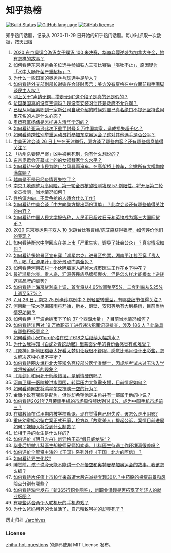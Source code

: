 # 知乎热榜
[![Build Status](https://github.com/ToWeLong/zhihu-hot-questions/workflows/CI/badge.svg)](https://github.com/ToWeLong/zhihu-hot-questions/actions)
[![GitHub language](https://img.shields.io/badge/language-golang-orange.svg)](https://golang.org/)
[![GitHub license](https://img.shields.io/github/license/ToWeLong/zhihu-hot-questions)](https://github.com/ToWeLong/zhihu-hot-questions/blob/main/LICENSE)

知乎热门话题，记录从 2020-11-29 日开始的知乎热门话题。每小时抓取一次数据，按天[归档](./archives)

<!-- BEGIN -->

1. [2020 东京奥运会游泳女子蝶泳 100 米决赛，华裔弃婴逆袭为加拿大夺金，她有怎样的故事？](https://www.zhihu.com/question/474974103)
1. [如何看待东京奥运会多位选手参加铁人三项比赛后「呕吐不止」，原因疑为「水中大肠杆菌严重超标」？](https://www.zhihu.com/question/475076465)
1. [为什么一些国家的奥运乒乓球选手是华人？](https://www.zhihu.com/question/474575633)
1. [如何看待外交部副部长谢锋在会谈时表示：美方没有资格在中方面前指手画脚谈民主人权？](https://www.zhihu.com/question/474996774)
1. [网上关于“声纳无铜，捞走无用”这个段子是真的还是假的？](https://www.zhihu.com/question/20239384)
1. [法国英国真的没有空调吗？是没有安装习惯还是政府不允许啊？](https://www.zhihu.com/question/48716799)
1. [已经从阿里离职到一家新公司自我介绍的时候对自己真名绝口不提还坚持说阿里花名的人是什么心态？](https://www.zhihu.com/question/473619477)
1. [奥运冠军杨倩是怎样进入清华学习的？](https://www.zhihu.com/question/474576371)
1. [如何看待亚马逊此次下重手封号 5 万中国卖家，造成损失超千亿？](https://www.zhihu.com/question/474864144)
1. [如何看待跨性别举重运动员将参加东京奥运会？这对其他选手是否公平？](https://www.zhihu.com/question/474961481)
1. [中美天津会谈 26 日上午在天津举行，双方谈了哪些内容？还有哪些信息值得关注？](https://www.zhihu.com/question/475041565)
1. [「杭州杀妻碎尸案」凶手被判死刑，你有什么想说的？](https://www.zhihu.com/question/475053058)
1. [东京奥运会开幕式上的的女钢琴家什么水平？](https://www.zhihu.com/question/474421998)
1. [如何看待宁波市民为防止台风暴雨淹车，在高架桥上停车，余姚所有大桥均停满车辆？](https://www.zhihu.com/question/474870262)
1. [越南是不是已经疫情要失控了？](https://www.zhihu.com/question/472328451)
1. [南京 1 地调整为高风险，第一轮全员核酸检测发现 57 例阳性，将开展第二轮全员检测，当地情况如何？](https://www.zhihu.com/question/474784048)
1. [性格偏内向，不爱争抢的人适合什么工作?](https://www.zhihu.com/question/439710198)
1. [如何看待中美会谈「中方向美方提出两份清单」？此次会谈还有哪些值得关注的内容？](https://www.zhihu.com/question/475060490)
1. [如何看待中国人民大学报告称，人民币已超过日元和英镑成为第三大国际货币？](https://www.zhihu.com/question/474586845)
1. [2020 东京奥运男子双人 10 米跳台比赛曹缘/陈艾森获得银牌，如何评价他们的表现？](https://www.zhihu.com/question/475033456)
1. [如何看待衡水中学回应在美上市「严重失实，误导了社会公众」？真实情况如何？](https://www.zhihu.com/question/474972738)
1. [如何看待多地景区宣布穿「鸿星尔克」进景区免票，湖南平江甚至穿「贵人鸟」喝「汇源果汁」部分景点门票全免？](https://www.zhihu.com/question/475017524)
1. [如何看待河南农村一小伙瞒着家人辞掉大城市医生工作在乡下种花？](https://www.zhihu.com/question/474234851)
1. [最近鸿星尔克、贵人鸟、汇源等民族品牌都爆火，但是怎么样才能根本上逆转这些品牌的颓势?](https://www.zhihu.com/question/474546535)
1. [如何看待上海房贷利率上调，首套将从4.65%调整至5%，二套利率从5.25%上调至5.7%？](https://www.zhihu.com/question/474341134)
1. [7 月 26 日，南京 75 例确诊病例中 2 例轻型转重型，有哪些细节值得关注？](https://www.zhihu.com/question/475009988)
1. [河南新一轮大范围降雨将开始，新乡、鹤壁、安阳等地有大到暴雨，目前当地情况如何？](https://www.zhihu.com/question/474971018)
1. [如何看待「宁波余姚市下了约 37 个西湖水量」？目前当地情况如何？](https://www.zhihu.com/question/475002895)
1. [如何看待江西对 19 万教职员工进行违法犯罪记录排查，涉及 186 人？此举具有哪些积极意义？](https://www.zhihu.com/question/474057771)
1. [如何看待小米11pro价格在过了618之后继续大幅跳水？](https://www.zhihu.com/question/471735453)
1. [为什么我得知《白蛇2:青蛇劫起》里蒙面少年的身份会感觉有点难受？](https://www.zhihu.com/question/474408181)
1. [《原神》新地图稻妻太好看太梦幻让我很不舒服，感觉比璃月设计出彩些，怎么解决这种心里不平衡？](https://www.zhihu.com/question/473959857)
1. [如何看待网友爆料北大等知名高校部分医学准博士，因规培考试未过无法入学或将被迫转行的现象？](https://www.zhihu.com/question/474774514)
1. [《亮剑》和尚死于低级错误，是剧情硬伤吗？](https://www.zhihu.com/question/398164518)
1. [河南卫辉一医院被洪水围困，转运压力大急需支援，目前情况如何？](https://www.zhihu.com/question/475106812)
1. [如何看待网友将鸿星尔克抢购一空的行为？](https://www.zhihu.com/question/474407260)
1. [金庸小说有哪些是配角，但你却希望他是主角并有一部属于他的小说？](https://www.zhihu.com/question/348474314)
1. [如何看待2021年7月荣耀手机的市场周份额达到14.6%，成为中国手机市场前三？](https://www.zhihu.com/question/474981889)
1. [在编教师在试用期内被学校劝退，现在觉得自己很失败，该怎么走出阴影?](https://www.zhihu.com/question/474121511)
1. [重庆幼童姐弟坠亡案正式开庭，检方以「故意杀人」提起公诉，案情目前进展如何？嫌疑人将受到什么制裁？](https://www.zhihu.com/question/474984998)
1. [长相干净的女生是什么样的?](https://www.zhihu.com/question/473128043)
1. [如何评价《明日方舟》新异格干员“假日威龙陈”？](https://www.zhihu.com/question/474885987)
1. [毕业后想做儿科医生却被师兄师姐劝退，儿科医生待遇工作环境真很差吗？](https://www.zhihu.com/question/474681730)
1. [如何评价全智贤主演的《王国》系列外传《王国：北方的阿信》？](https://www.zhihu.com/question/473984657)
1. [如何看待男生化妆?](https://www.zhihu.com/question/473245776)
1. [睡觉前，孩子说今天能不能讲一个孙悟空和奥特曼参加奥运会的故事，我该怎么编？](https://www.zhihu.com/question/472452503)
1. [如何看待片仔癀上市18年来首遭大股东减持套现30亿？中药股的投资前景和风险点分别有哪些？](https://www.zhihu.com/question/473958242)
1. [如何看待淘宝发布「新365行职业图鉴」，新职业涌现是否拓宽了年轻人的就业版图？](https://www.zhihu.com/question/474073742)
1. [有哪些适合两个人联机玩的手机游戏？](https://www.zhihu.com/question/27134038)
1. [为什么爸妈粗养的仓鼠活了，自己精致呵护的却养死了？](https://www.zhihu.com/question/474080762)

<!-- END -->

历史归档 [./archives](./archives)


### License
[zhihu-hot-questions](https://github.com/towelong/zhihu-hot-questions) 的源码使用 MIT License 发布。